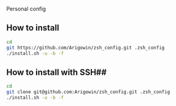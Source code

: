 Personal config

## How to install ##
```bash
cd
git https://github.com/Arigowin/zsh_config.git .zsh_config
./install.sh -u -b -f
```
## How to install with SSH##
```bash
cd
git clone git@github.com:Arigowin/zsh_config.git .zsh_config
./install.sh -u -b -f
```
